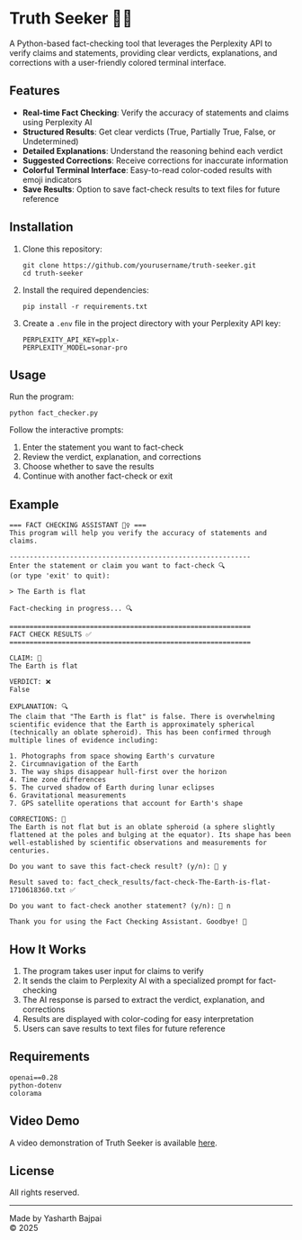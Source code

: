 # Truth Seeker 🕵️‍♀️

A Python-based fact-checking tool that leverages the Perplexity API to verify claims and statements, providing clear verdicts, explanations, and corrections with a user-friendly colored terminal interface.

## Features

- **Real-time Fact Checking**: Verify the accuracy of statements and claims using Perplexity AI
- **Structured Results**: Get clear verdicts (True, Partially True, False, or Undetermined)
- **Detailed Explanations**: Understand the reasoning behind each verdict
- **Suggested Corrections**: Receive corrections for inaccurate information
- **Colorful Terminal Interface**: Easy-to-read color-coded results with emoji indicators
- **Save Results**: Option to save fact-check results to text files for future reference

## Installation

1. Clone this repository:
   ```
   git clone https://github.com/yourusername/truth-seeker.git
   cd truth-seeker
   ```

2. Install the required dependencies:
   ```
   pip install -r requirements.txt
   ```

3. Create a `.env` file in the project directory with your Perplexity API key:
   ```
   PERPLEXITY_API_KEY=pplx-
   PERPLEXITY_MODEL=sonar-pro
   ```

## Usage

Run the program:
```
python fact_checker.py
```

Follow the interactive prompts:
1. Enter the statement you want to fact-check
2. Review the verdict, explanation, and corrections
3. Choose whether to save the results
4. Continue with another fact-check or exit

## Example

```
=== FACT CHECKING ASSISTANT 🕵️‍♀️ ===
This program will help you verify the accuracy of statements and claims.

------------------------------------------------------------
Enter the statement or claim you want to fact-check 🔍
(or type 'exit' to quit):

> The Earth is flat

Fact-checking in progress... 🔍

============================================================
FACT CHECK RESULTS ✅
============================================================

CLAIM: 💬
The Earth is flat

VERDICT: ❌ 
False

EXPLANATION: 🔍
The claim that "The Earth is flat" is false. There is overwhelming scientific evidence that the Earth is approximately spherical (technically an oblate spheroid). This has been confirmed through multiple lines of evidence including:

1. Photographs from space showing Earth's curvature
2. Circumnavigation of the Earth
3. The way ships disappear hull-first over the horizon
4. Time zone differences
5. The curved shadow of Earth during lunar eclipses
6. Gravitational measurements
7. GPS satellite operations that account for Earth's shape

CORRECTIONS: 📝
The Earth is not flat but is an oblate spheroid (a sphere slightly flattened at the poles and bulging at the equator). Its shape has been well-established by scientific observations and measurements for centuries.

Do you want to save this fact-check result? (y/n): 💾 y

Result saved to: fact_check_results/fact-check-The-Earth-is-flat-1710618360.txt ✅

Do you want to fact-check another statement? (y/n): 🔄 n

Thank you for using the Fact Checking Assistant. Goodbye! 👋
```

## How It Works

1. The program takes user input for claims to verify
2. It sends the claim to Perplexity AI with a specialized prompt for fact-checking
3. The AI response is parsed to extract the verdict, explanation, and corrections
4. Results are displayed with color-coding for easy interpretation
5. Users can save results to text files for future reference

## Requirements

```
openai==0.28
python-dotenv
colorama
```

## Video Demo

A video demonstration of Truth Seeker is available [here](https://drive.google.com/file/d/1C7lit2uCIwIQIRZBzzPH-iRRCcyMG7Al/view?usp=sharing).


## License

All rights reserved.

---

Made by Yasharth Bajpai  
© 2025

